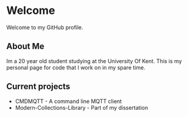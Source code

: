 # Welcome
Welcome to my GitHub profile.

## About Me
Im a 20 year old student studying at the University Of Kent. This is my personal page for code that I work on in my spare time.

## Current projects

- CMDMQTT - A command line MQTT client
- Modern-Collections-Library - Part of my dissertation
